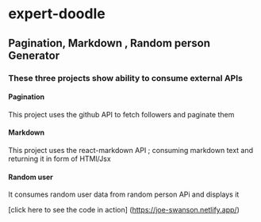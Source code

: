 # expert-doodle

## Pagination, Markdown , Random person Generator

### These three projects show ability to consume external APIs

#### Pagination

This project uses the github API to fetch followers and paginate them

#### Markdown

This project uses the react-markdown API ; consuming markdown text and returning it in form of HTMl/Jsx

#### Random user

It consumes random user data from random person APi and displays it

[click here to see the code in action] (https://joe-swanson.netlify.app/)
